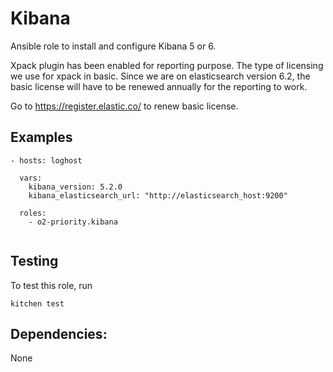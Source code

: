 Kibana
========

Ansible role to install and configure Kibana 5 or 6.

Xpack plugin has been enabled for reporting purpose.
The type of licensing we use for xpack in basic. Since we are on elasticsearch version 6.2, the basic license will have to be renewed annually for the reporting to work.

Go to https://register.elastic.co/ to renew basic license.


## Examples

```
- hosts: loghost

  vars:
    kibana_version: 5.2.0
	kibana_elasticsearch_url: "http://elasticsearch_host:9200"

  roles:
    - o2-priority.kibana
   
```

## Testing

To test this role, run

```
kitchen test
```


## Dependencies:

None
